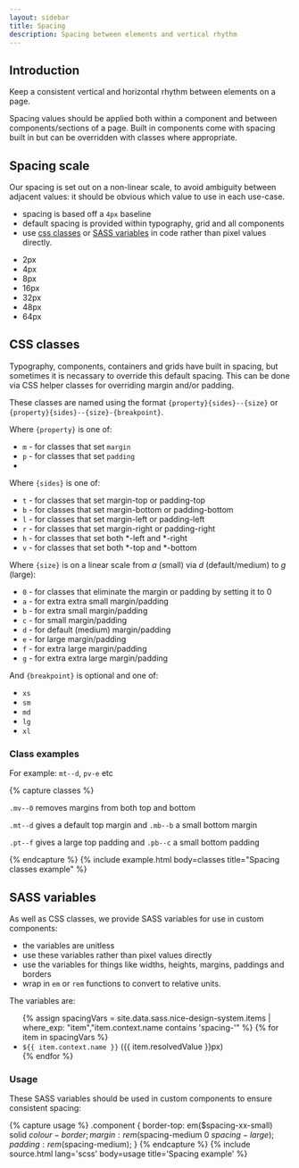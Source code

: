 ```yaml
---
layout: sidebar
title: Spacing
description: Spacing between elements and vertical rhythm
---
```


## Introduction

Keep a consistent vertical and horizontal rhythm between elements on a page.

Spacing values should be applied both within a component and between components/sections of a page. Built in components come with spacing built in but can be overridden with classes where appropriate.

## Spacing scale

Our spacing is set out on a non-linear scale, to avoid ambiguity between adjacent values: it should be obvious which value to use in each use-case.

- spacing is based off a `4px` baseline
- default spacing is provided within typography, grid and all components
- use [css classes](#css-classes) or [SASS variables](#sass-variables) in code rather than pixel values directly.

<ul class="list list--unstyled">
    <li><div class="spacing-block spacing-block--xx-small"></div> 2px</li>
    <li><div class="spacing-block spacing-block--x-small"></div> 4px</li>
    <li><div class="spacing-block spacing-block--small"></div> 8px</li>
    <li><div class="spacing-block spacing-block--medium"></div> 16px</li>
    <li><div class="spacing-block spacing-block--large"></div> 32px</li>
    <li><div class="spacing-block spacing-block--x-large"></div> 48px</li>
    <li><div class="spacing-block spacing-block--xx-large"></div> 64px</li>
</ul>

## CSS classes

Typography, components, containers and grids have built in spacing, but sometimes it is necassary to override this default spacing. This can be done via CSS helper classes for overriding margin and/or padding.

These classes are named using the format `{property}{sides}--{size}` or `{property}{sides}--{size}-{breakpoint}`.

Where `{property}` is one of:

- `m` - for classes that set `margin`
- `p` - for classes that set `padding`
- 
Where `{sides}` is one of:

- `t` - for classes that set margin-top or padding-top
- `b` - for classes that set margin-bottom or padding-bottom
- `l` - for classes that set margin-left or padding-left
- `r` - for classes that set margin-right or padding-right
- `h` - for classes that set both *-left and *-right
- `v` - for classes that set both *-top and *-bottom

Where `{size}` is on a linear scale from *a* (small) via *d* (default/medium) to *g* (large):

- `0` - for classes that eliminate the margin or padding by setting it to 0
- `a` - for extra extra small margin/padding
- `b` - for extra small margin/padding
- `c` - for small margin/padding
- `d` - for default (medium) margin/padding
- `e` - for large margin/padding
- `f` - for extra large margin/padding
- `g` - for extra extra large margin/padding

<!--
| Width        | Top     | Right   | Bottom  |
| ------------ | ------- | ------- | ------- |
| 0            | `pt--0` | `pr--0` | `pb--0` |
| a (xx-small) | `pt--a` | `pr--a` |
| b (x-small)  | `pt--b` | `pr--b` |
| c (small)    | `pt--c` | `pr--c` |
| d (medium)   | `pt--d` | `pr--d` |
| e (large)    | `pt--e` | `pr--e` |
| f (x-large)  | `pt--f` | `pr--f` |
| g (xx-large) | `pt--g` | `pr--g` |
-->

And `{breakpoint}` is optional and one of:

- `xs`
- `sm`
- `md`
- `lg`
- `xl`

### Class examples

For example: `mt--d`, `pv-e` etc

{% capture classes %}
<p class="mv--0">
    <code>.mv--0</code> removes margins from both top and bottom
</p>
<p class="mt--d mb--b">
    <code>.mt--d</code> gives a default top margin and <code>.mb--b</code> a small bottom margin
</p>
<p class="pt--f pb--c">
    <code>.pt--f</code> gives a large top padding and <code>.pb--c</code> a small bottom padding 
</p>
{% endcapture %}
{% include example.html body=classes title="Spacing classes example" %}

## SASS variables

As well as CSS classes, we provide SASS variables for use in custom components:

- the variables are unitless
- use these variables rather than pixel values directly
- use the variables for things like widths, heights, margins, paddings and borders
- wrap in `em` or `rem` functions to convert to relative units.

The variables are:

<ul class="list list--unstyled">
{% assign spacingVars = site.data.sass.nice-design-system.items | where_exp: "item","item.context.name contains 'spacing-'" %}
{% for item in spacingVars %}
<li><code>${{ item.context.name }}</code> ({{ item.resolvedValue }}px)</li>
{% endfor %}
</ul>

### Usage

These SASS variables should be used in custom components to ensure consistent spacing:

{% capture usage %}
.component {
    border-top: em($spacing-xx-small) solid $colour-border;
    margin: rem($spacing-medium 0 $spacing-large);
    padding: rem($spacing-medium);
}
{% endcapture %}
{% include source.html lang='scss' body=usage title='Spacing example' %}